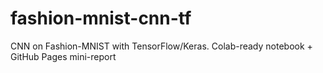 # fashion-mnist-cnn-tf
CNN on Fashion-MNIST with TensorFlow/Keras. Colab-ready notebook + GitHub Pages mini-report
